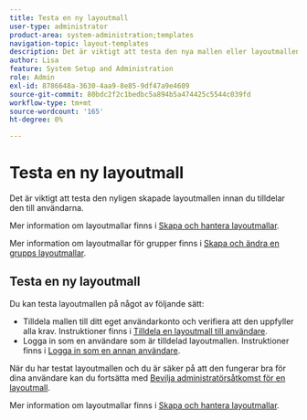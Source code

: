 ```yaml
---
title: Testa en ny layoutmall
user-type: administrator
product-area: system-administration;templates
navigation-topic: layout-templates
description: Det är viktigt att testa den nya mallen eller layoutmallen innan du tilldelar den till användarna.
author: Lisa
feature: System Setup and Administration
role: Admin
exl-id: 8786648a-3630-4aa9-8e85-9df47a9e4609
source-git-commit: 80bdc2f2c1bedbc5a894b5a474425c5544c039fd
workflow-type: tm+mt
source-wordcount: '165'
ht-degree: 0%

---
```


# Testa en ny layoutmall

Det är viktigt att testa den nyligen skapade layoutmallen innan du tilldelar den till användarna.

Mer information om layoutmallar finns i [Skapa och hantera layoutmallar](../../../administration-and-setup/customize-workfront/use-layout-templates/create-and-manage-layout-templates.md).

Mer information om layoutmallar för grupper finns i [Skapa och ändra en grupps layoutmallar](../../../administration-and-setup/manage-groups/work-with-group-objects/create-and-modify-a-groups-layout-templates.md).

## Testa en ny layoutmall

Du kan testa layoutmallen på något av följande sätt:

* Tilldela mallen till ditt eget användarkonto och verifiera att den uppfyller alla krav. Instruktioner finns i [Tilldela en layoutmall till användare](../../../administration-and-setup/customize-workfront/use-layout-templates/assign-users-to-layout-template.md#assign).
* Logga in som en användare som är tilldelad layoutmallen. Instruktioner finns i [Logga in som en annan användare](../../../administration-and-setup/add-users/create-and-manage-users/log-in-as-another-user.md).

När du har testat layoutmallen och du är säker på att den fungerar bra för dina användare kan du fortsätta med [Bevilja administratörsåtkomst för en layoutmall](../../../administration-and-setup/customize-workfront/use-layout-templates/grant-admin-access-layout-template.md).

Mer information om layoutmallar finns i [Skapa och hantera layoutmallar](../../../administration-and-setup/customize-workfront/use-layout-templates/create-and-manage-layout-templates.md).
